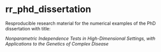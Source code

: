 # rr_phd_dissertation
Resproducible research material for the numerical examples of the PhD dissertation with title:

_Nonparametric Independence Tests in High-Dimensional Settings, with Applications to the Genetics of Complex Disease_
